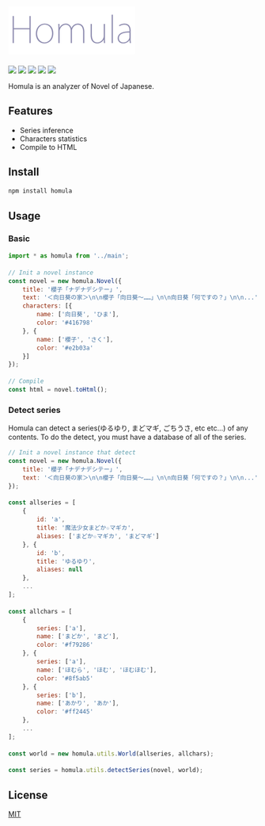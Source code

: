 ![](./homula.png)
------------------------------------------------

[![][npm-badge]][npm-link]
[![][travis-badge]][travis-link]
[![][david-runtime-badge]][david-runtime-link]
[![][david-dev-badge]][david-dev-link]
[![][mit-badge]][mit-link]

Homula is an analyzer of Novel of Japanese.

## Features
* Series inference
* Characters statistics
* Compile to HTML

## Install
``` bash
npm install homula
```

## Usage

### Basic

``` js
import * as homula from '../main';

// Init a novel instance
const novel = new homula.Novel({
	title: '櫻子「ナデナデシテー」',
	text: '＜向日葵の家＞\n\n櫻子「向日葵～……」\n\n向日葵「何ですの？」\n\n...',
	characters: [{
		name: ['向日葵', 'ひま'],
		color: '#416798'
	}, {
		name: ['櫻子', 'さく'],
		color: '#e2b03a'
	}]
});

// Compile
const html = novel.toHtml();
```

### Detect series
Homula can detect a series(ゆるゆり, まどマギ, ごちうさ, etc etc...) of any contents.
To do the detect, you must have a database of all of the series.

``` js
// Init a novel instance that detect
const novel = new homula.Novel({
	title: '櫻子「ナデナデシテー」',
	text: '＜向日葵の家＞\n\n櫻子「向日葵～……」\n\n向日葵「何ですの？」\n\n...'
});

const allseries = [
	{
		id: 'a',
		title: '魔法少女まどか☆マギカ',
		aliases: ['まどか☆マギカ', 'まどマギ']
	}, {
		id: 'b',
		title: 'ゆるゆり',
		aliases: null
	},
	...
];

const allchars = [
	{
		series: ['a'],
		name: ['まどか', 'まど'],
		color: '#f79286'
	}, {
		series: ['a'],
		name: ['ほむら', 'ほむ', 'ほむほむ'],
		color: '#8f5ab5'
	}, {
		series: ['b'],
		name: ['あかり', 'あか'],
		color: '#ff2445'
	},
	...
];

const world = new homula.utils.World(allseries, allchars);

const series = homula.utils.detectSeries(novel, world);
```

## License
[MIT](LICENSE)

[npm-link]: https://www.npmjs.com/package/homula
[npm-badge]: https://img.shields.io/npm/v/homula.svg?style=flat-square
[travis-link]: https://travis-ci.org/syuilo/homula
[travis-badge]: https://img.shields.io/travis/syuilo/homula.svg?style=flat-square
[david-runtime-link]: https://david-dm.org/syuilo/homula#info=dependencies&view=table
[david-runtime-badge]: https://img.shields.io/david/syuilo/homula.svg?style=flat-square
[david-dev-link]: https://david-dm.org/syuilo/homula#info=devDependencies&view=table
[david-dev-badge]: https://img.shields.io/david/dev/syuilo/homula.svg?style=flat-square
[mit-link]:  http://opensource.org/licenses/MIT
[mit-badge]: https://img.shields.io/badge/license-MIT-444444.svg?style=flat-square
